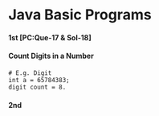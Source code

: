 # Java Basic Programs

#### 1st [PC:Que-17 & Sol-18] 
#### Count Digits in a Number
```
# E.g. Digit 
int a = 65784383;
digit count = 8.
```

#### 2nd 


